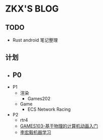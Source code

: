 # ZKX'S BLOG

## TODO

- Rust android 笔记整理

## 计划

- P0
  - 
- P1
  - 渲染
    - Games202
  - Game
    - ECS Network Racing
- P2
  - rtr4
  - [GAMES103-基于物理的计算机动画入门](https://www.bilibili.com/video/BV12Q4y1S73g)
  - [李宏毅机器学习](https://www.bilibili.com/video/BV1JE411g7XF)
